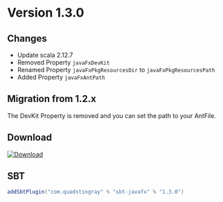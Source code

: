 # Version 1.3.0

## Changes
* Update scala 2.12.7
* Removed Property `javaFxDevKit`
* Renamed Property `javaFxPkgResourcesDir` to `javaFxPkgResourcesPath`
* Added Property `javaFxAntPath`

## Migration from 1.2.x
The DevKit Property is removed and you can set the path to your AntFile.

## Download
[ ![Download](https://api.bintray.com/packages/quadstingray/sbt-plugins/sbt-javafx/images/download.svg?version=1.3.0) ](https://bintray.com/quadstingray/sbt-plugins/sbt-javafx/1.3.0/link)

## SBT
```sbt
addSbtPlugin("com.quadstingray" % "sbt-javafx" % "1.3.0")
```